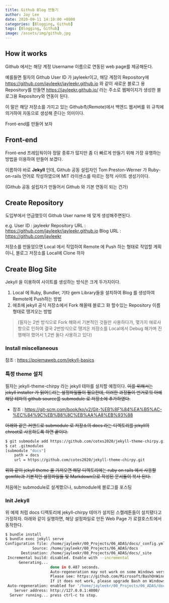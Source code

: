 ```yaml
---
title: Github Blog 만들기 
author: Jay Lee
date: 2020-09-11 14:10:00 +0800
categories: [Blogging, Github]
tags: [Blogging, Github]
image: /assets/img/github.jpg
---
```


## How it works
Github 에서는 해당 계정 Username 이름으로 연동된 web page를 제공해둔다.

예를들면 필자의 Github User ID 가 jayleekr이고,
해당 계정의 Repository에 https://github.com/jayleekr/jayleekr.github.io 와 같이 새로운 블로그 용 Repository를 만들면
https://jayleekr.github.io/ 라는 주소로 웹페이지가 생성한 블로그용 Repository와 연동이 된다.

이 말은 해당 저장소를 가지고 있는 Github측(Remote)에서 백엔드 웹서버를 위 규칙에 의거하여 자동으로 생성해 준다는 의미이다. 

Front-end를 만들어 보자

## Front-end

Front-end 프레임웍이야 정말 종류가 많지만 좀 더 빠르게 만들기 위해 가장 유행하는 방법을 이용하여 만들어 보겠다.

이름하야 바로 **Jekyll** 인데, Github 공동 설립자인 Tom Preston-Werner 가 Ruby-on-rails 언어로 작성하였으며 MIT 라이센스를 따르는 정적 사이트 생성기이다.

(Github 공동 설립자가 만들어서 Github 와 기본 연동이 되는 건가)

## Create Repository 

도입부에서 언급했듯이 Github User name 에 맞게 생성해주면된다.

e.g.
User ID : jayleekr
Repository URL : https://github.com/jayleekr/jayleekr.github.io
Blog URL : https://github.com/jayleekr

저장소를 만들었으면 Local 에서 작업하여 Remote 에 Push 하는 형태로 작업할 계획이니, 블로그 저장소를 Local에 Clone 하자 

## Create Blog Site

Jekyll 을 이용하여 사이트를 생성하는 방식은 크게 두가지이다.
1. Local 에 Ruby, Bundler, 기타 gem Library들을 설치하여 Blog 를 생성하여 Remote에 Push하는 방법  
2. 애초에 jekyll 공식 저장소에서 Fork 해올때 블로그 화 할수있는 Repository 이름 형태로 땡겨오는 방법

> (필자는 2번 방식으로 Fork 해와서 기본적인 것들만 사용하다가, 
몇가지 애로사항으로 인하여 결국 2번방식으로 땡겨온 저장소를 Local에서 Debug 해가며 진행해야 했어서 1,2번 둘다 사용하고 있다)

### Install miscellaneous 

참조 : https://poiemaweb.com/jekyll-basics

### 특정 theme 설치

필자는 jekyll-theme-chirpy 라는 jekyll 테마를 설치할 예정이다.
~~이를 위해서는 jekyll installer 가 읽어드리는 설정파일들이 필요한데, 이러한 과정들이 번거로워 아예 해당 테마의 github source를 submodule 로 저장소에 추가하였다.~~
* 참조 : https://git-scm.com/book/ko/v2/Git-%EB%8F%84%EA%B5%AC-%EC%84%9C%EB%B8%8C%EB%AA%A8%EB%93%88

~~아래와 같은 커맨드로 submodule 로 저장소의 docs 라는 디렉토리를 jekyll의 chroot로 사용하도록 하면 끝이다.~~

```sh
$ git submodule add https://github.com/cotes2020/jekyll-theme-chirpy.git docs
$ cat .gitmodules
[submodule "docs"]
	path = docs
	url = https://github.com/cotes2020/jekyll-theme-chirpy.git
```

~~위와 같이 jekyll theme 을 가져오면 해당 디렉토리에는 ruby on rails 에서 사용할 gemfile과 기본적인 설정파일들 및 Markdown으로 작성된 문서들이 복사 된다.~~

처음에는 submodule로 설계했으나, submodule에 블로그를 포스팅

### Init Jekyll

위 예제 처럼 docs 디렉토리에 jekyll-chirpy 테마가 설치된 스켈레톤들이 설치됐다고 가정하자.
아래와 같이 실행하면, 해당 설정파일로 만든 Web Page 가 로컬호스트에서 동작한다.

``` sh
$ bundle install
$ bundle exec jekyll serve
Configuration file: /home/jayleekr/00_Projects/06_ADAS/docs/_config.yml
            Source: /home/jayleekr/00_Projects/06_ADAS/docs
       Destination: /home/jayleekr/00_Projects/06_ADAS/docs/_site
 Incremental build: disabled. Enable with --incremental
      Generating... 
                    done in 0.487 seconds.
                    Auto-regeneration may not work on some Windows versions.
                    Please see: https://github.com/Microsoft/BashOnWindows/issues/216
                    If it does not work, please upgrade Bash on Windows or run Jekyll with --no-watch.
 Auto-regeneration: enabled for '/home/jayleekr/00_Projects/06_ADAS/docs'
    Server address: http://127.0.0.1:4000/
  Server running... press ctrl-c to stop. 
```
